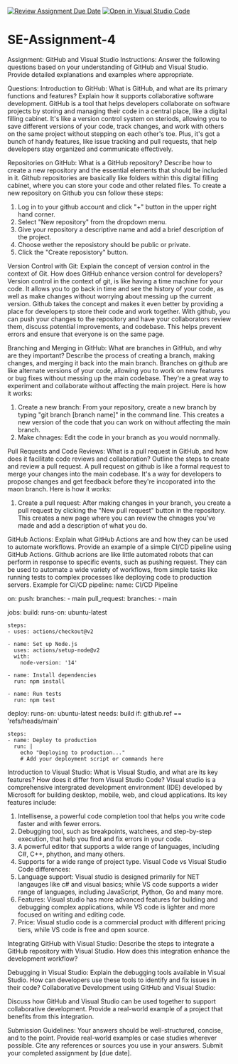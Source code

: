[![Review Assignment Due Date](https://classroom.github.com/assets/deadline-readme-button-22041afd0340ce965d47ae6ef1cefeee28c7c493a6346c4f15d667ab976d596c.svg)](https://classroom.github.com/a/GvXCZgfk)
[![Open in Visual Studio Code](https://classroom.github.com/assets/open-in-vscode-2e0aaae1b6195c2367325f4f02e2d04e9abb55f0b24a779b69b11b9e10269abc.svg)](https://classroom.github.com/online_ide?assignment_repo_id=15348680&assignment_repo_type=AssignmentRepo)
# SE-Assignment-4
Assignment: GitHub and Visual Studio
Instructions:
Answer the following questions based on your understanding of GitHub and Visual Studio. Provide detailed explanations and examples where appropriate.

Questions:
Introduction to GitHub:
What is GitHub, and what are its primary functions and features? Explain how it supports collaborative software development.
GitHub is a tool that helps developers collaborate on software projects by storing and managing their code in a central place, like a digital filling cabinet. It's like a version control system on steriods, allowing you to save different versions of your code, track changes, and work with others on the same project without stepping on each other's toe. Plus, it's got a bunch of handy features, like issue tracking and pull requests, that help developers stay organized and communicate effectively.

Repositories on GitHub:
What is a GitHub repository? Describe how to create a new repository and the essential elements that should be included in it.
Github repositories are basically like folders within this digital filling cabinet, where you can store your code and other related files.
To create a new repository on Github you csn follow these steps:
  1. Log in to your github account and click "+" button in the upper right hand corner.
  2. Select "New repository" from the dropdown menu.
  3. Give your repository a descriptive name and add a brief description of the project.
  4. Choose wether the reposistory should be public or private.
  5. Click the "Create reposistory" button.

Version Control with Git:
Explain the concept of version control in the context of Git. How does GitHub enhance version control for developers?
Version control in the context of git, is like having a time machine for your code. It allows you to go back in time and see the history of your code, as well as make changes without worrying about messing up the current version. Github takes the concept and makes it even better by providing a place for developers tp store their code and work together. 
With github, you can push your changes to the repository and have your collaborators review them, discuss potential improvements, and codebase. This helps prevent errors and ensure that everyone is on the same page.

Branching and Merging in GitHub:
What are branches in GitHub, and why are they important? Describe the process of creating a branch, making changes, and merging it back into the main branch.
Branches on github are like alternate versions of your code, allowing you to work on new features or bug fixes without messing up the main codebase. They're a great way to experiment and collaborate without affecting the main project. Here is how it works:
  1. Create a new branch: From your repository, create a new branch by typing "git branch [branch name]" in the command line. This creates a new version of the code that you can work on without affecting the main branch.
  2. Make chnages: Edit the code in your branch as you would nornmally.

Pull Requests and Code Reviews:
What is a pull request in GitHub, and how does it facilitate code reviews and collaboration? Outline the steps to create and review a pull request.
A pull request on github is like a formal request to merge your changes into the main codebase. It's a way for developers to propose changes and get feedback before they're incoporated into the maon branch. Here is how it works:
  1. Create a pull request: After making changes in your branch, you create a pull request by clicking the "New pull request" button in the repository. This creates a new page where you can review the chnages you've made and add a description of what you do.

GitHub Actions:
Explain what GitHub Actions are and how they can be used to automate workflows. Provide an example of a simple CI/CD pipeline using GitHub Actions.
Github acrions are like little automated robots that can perform in response to specific events, such as pushing request. They can be used to automate a wide variety of workflows, from simple tasks like running tests to complex processes like deploying code to production servers.
Example for CI/CD pipeline: 
name: CI/CD Pipeline

on:
  push:
    branches:
      - main
  pull_request:
    branches:
      - main

jobs:
  build:
    runs-on: ubuntu-latest

    steps:
    - uses: actions/checkout@v2

    - name: Set up Node.js
      uses: actions/setup-node@v2
      with:
        node-version: '14'

    - name: Install dependencies
      run: npm install

    - name: Run tests
      run: npm test

  deploy:
    runs-on: ubuntu-latest
    needs: build
    if: github.ref == 'refs/heads/main'

    steps:
    - name: Deploy to production
      run: |
        echo "Deploying to production..."
        # Add your deployment script or commands here

Introduction to Visual Studio:
What is Visual Studio, and what are its key features? How does it differ from Visual Studio Code?
Visual studio is a comprehensive intergrated development environment (IDE) developed by Microsoft for building desktop, mobile, web, and cloud applications. Its key features include:
  1. Intellisense, a powerful code completion tool that helps you write code faster and with fewer errors.
  2. Debugging tool, such as breakpoints, watchees, and step-by-step execution, that help you find and fix errors in your code.
  3. A powerful editor that supports a wide range of languages, including C#, C++, phython, and many others.
  4. Supports for a wide range of project type.
Visual Code vs Visual Studio Code differences:
  1. Language support: Visual studio is designed primarily for NET langauges like c# and visual basics; while VS code supports a wider range of languages, including JavaScript, Python, Go and many more.
  2. Features: Visual studio has more advanced features for building and debugging complex applications, while VS code is lighter and more focused on writing and editing code.
  3. Price: Visual studio code is a commercial product with different pricing tiers, while VS code is free and open source.
     
Integrating GitHub with Visual Studio:
Describe the steps to integrate a GitHub repository with Visual Studio. How does this integration enhance the development workflow?


Debugging in Visual Studio:
Explain the debugging tools available in Visual Studio. How can developers use these tools to identify and fix issues in their code?
Collaborative Development using GitHub and Visual Studio:

Discuss how GitHub and Visual Studio can be used together to support collaborative development. Provide a real-world example of a project that benefits from this integration.


Submission Guidelines:
Your answers should be well-structured, concise, and to the point.
Provide real-world examples or case studies wherever possible.
Cite any references or sources you use in your answers.
Submit your completed assignment by [due date].
